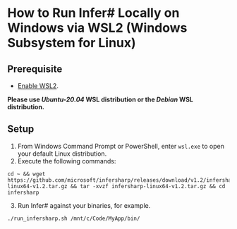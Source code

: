 # How to Run Infer# Locally on Windows via WSL2 (Windows Subsystem for Linux)

## Prerequisite
- [Enable WSL2](https://docs.microsoft.com/en-us/windows/wsl/install).

**Please use _Ubuntu-20.04_ WSL distribution or the _Debian_ WSL distribution.**

## Setup
1. From Windows Command Prompt or PowerShell, enter `wsl.exe` to open your default Linux distribution.
2. Execute the following commands:

```
cd ~ && wget https://github.com/microsoft/infersharp/releases/download/v1.2/infersharp-linux64-v1.2.tar.gz && tar -xvzf infersharp-linux64-v1.2.tar.gz && cd infersharp
```

3. Run Infer# against your binaries, for example.

```
./run_infersharp.sh /mnt/c/Code/MyApp/bin/
```
